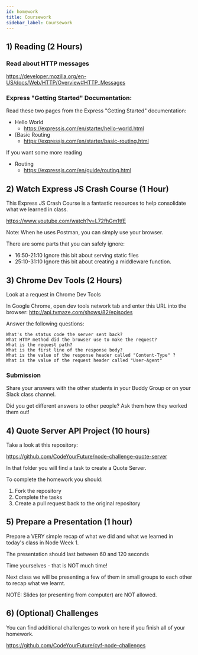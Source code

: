 ```yaml
---
id: homework
title: Coursework
sidebar_label: Coursework
---
```


## 1) Reading (2 Hours)

### Read about HTTP messages

https://developer.mozilla.org/en-US/docs/Web/HTTP/Overview#HTTP_Messages

### Express "Getting Started" Documentation:

Read these two pages from the Express "Getting Started" documentation:

- Hello World
  - https://expressjs.com/en/starter/hello-world.html
- [Basic Routing
  - https://expressjs.com/en/starter/basic-routing.html

If you want some more reading

- Routing
  - https://expressjs.com/en/guide/routing.html

## 2) Watch Express JS Crash Course (1 Hour)

This Express JS Crash Course is a fantastic resources to help consolidate what we learned in class.

https://www.youtube.com/watch?v=L72fhGm1tfE

Note: When he uses Postman, you can simply use your browser.

There are some parts that you can safely ignore:

- 16:50-21:10 Ignore this bit about serving static files
- 25:10-31:10 Ignore this bit about creating a middleware function.

## 3) Chrome Dev Tools (2 Hours)

Look at a request in Chrome Dev Tools

In Google Chrome, open dev tools network tab and enter this URL into the browser: http://api.tvmaze.com/shows/82/episodes

Answer the following questions:

    What's the status code the server sent back?
    What HTTP method did the browser use to make the request?
    What is the request path?
    What is the first line of the response body?
    What is the value of the response header called "Content-Type" ?
    What is the value of the request header called "User-Agent"

### Submission

Share your answers with the other students in your Buddy Group or on your Slack class channel.

Did you get different answers to other people? Ask them how they worked them out!

## 4) Quote Server API Project (10 hours)

Take a look at this repository:

https://github.com/CodeYourFuture/node-challenge-quote-server

In that folder you will find a task to create a Quote Server.

To complete the homework you should:

1. Fork the repository
2. Complete the tasks
3. Create a pull request back to the original repository

## 5) Prepare a Presentation (1 hour)

Prepare a VERY simple recap of what we did and what we learned in today's class in Node Week 1.

The presentation should last between 60 and 120 seconds

Time yourselves - that is NOT much time!

Next class we will be presenting a few of them in small groups to each other to recap what we learnt.

NOTE: Slides (or presenting from computer) are NOT allowed.

## 6) (Optional) Challenges

You can find additional challenges to work on here if you finish all of your homework.

https://github.com/CodeYourFuture/cyf-node-challenges
